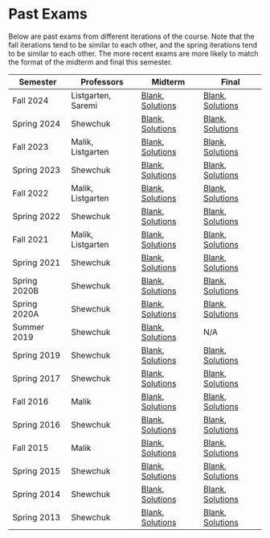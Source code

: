 # Past Exams

Below are past exams from different iterations of the course. Note that the fall iterations tend to be similar to each other, and the spring iterations tend to be similar to each other. The more recent exams are more likely to match the format of the midterm and final this semester.

| Semester     | Professors         | Midterm                                                                                                           | Final                                                                                                                 |
| ------------ | ------------------ | ----------------------------------------------------------------------------------------------------------------- | --------------------------------------------------------------------------------------------------------------------- |
| Fall 2024    | Listgarten, Saremi | [Blank](https://eecs189.org/docs/exams/midf24blank.pdf), [Solutions](https://eecs189.org/docs/exams/midf24.pdf)   | [Blank](https://eecs189.org/docs/exams/finalf24blank.pdf), [Solutions](https://eecs189.org/docs/exams/finalf24.pdf)   |
| Spring 2024  | Shewchuk           | [Blank](https://eecs189.org/docs/exams/mids24blank.pdf), [Solutions](https://eecs189.org/docs/exams/mids24.pdf)   | [Blank](https://eecs189.org/docs/exams/finals24blank.pdf), [Solutions](https://eecs189.org/docs/exams/finals24.pdf)   |
| Fall 2023    | Malik, Listgarten  | [Blank](https://eecs189.org/docs/exams/midf23blank.pdf), [Solutions](https://eecs189.org/docs/exams/midf23.pdf)   | [Blank](https://eecs189.org/docs/exams/finalf23blank.pdf), [Solutions](https://eecs189.org/docs/exams/finalf23.pdf)   |
| Spring 2023  | Shewchuk           | [Blank](https://eecs189.org/docs/exams/mids23blank.pdf), [Solutions](https://eecs189.org/docs/exams/mids23.pdf)   | [Blank](https://eecs189.org/docs/exams/finals23blank.pdf), [Solutions](https://eecs189.org/docs/exams/finals23.pdf)   |
| Fall 2022    | Malik, Listgarten  | [Blank](https://eecs189.org/docs/exams/midf22blank.pdf), [Solutions](https://eecs189.org/docs/exams/midf22.pdf)   | [Blank](https://eecs189.org/docs/exams/finalf22blank.pdf), [Solutions](https://eecs189.org/docs/exams/finalf22.pdf)   |
| Spring 2022  | Shewchuk           | [Blank](https://eecs189.org/docs/exams/mids22blank.pdf), [Solutions](https://eecs189.org/docs/exams/mids22.pdf)   | [Blank](https://eecs189.org/docs/exams/finals22blank.pdf), [Solutions](https://eecs189.org/docs/exams/finals22.pdf)   |
| Fall 2021    | Malik, Listgarten  | [Blank](https://eecs189.org/docs/exams/midf21blank.pdf), [Solutions](https://eecs189.org/docs/exams/midf21.pdf)   | [Blank](https://eecs189.org/docs/exams/finalf21blank.pdf), [Solutions](https://eecs189.org/docs/exams/finalf21.pdf)   |
| Spring 2021  | Shewchuk           | [Blank](https://eecs189.org/docs/exams/mids21blank.pdf), [Solutions](https://eecs189.org/docs/exams/mids21.pdf)   | [Blank](https://eecs189.org/docs/exams/finals21blank.pdf), [Solutions](https://eecs189.org/docs/exams/finals21.pdf)   |
| Spring 2020B | Shewchuk           | [Blank](https://eecs189.org/docs/exams/mids20bblank.pdf), [Solutions](https://eecs189.org/docs/exams/mids20b.pdf) | [Blank](https://eecs189.org/docs/exams/finals20bblank.pdf), [Solutions](https://eecs189.org/docs/exams/finals20b.pdf) |
| Spring 2020A | Shewchuk           | [Blank](https://eecs189.org/docs/exams/mids20ablank.pdf), [Solutions](https://eecs189.org/docs/exams/mids20a.pdf) | [Blank](https://eecs189.org/docs/exams/finals20ablank.pdf), [Solutions](https://eecs189.org/docs/exams/finals20a.pdf) |
| Summer 2019  | Shewchuk           | [Blank](https://eecs189.org/docs/exams/midsu19blank.pdf), [Solutions](https://eecs189.org/docs/exams/midsu19.pdf) | N/A                                                                                                                   |
| Spring 2019  | Shewchuk           | [Blank](https://eecs189.org/docs/exams/mids19blank.pdf), [Solutions](https://eecs189.org/docs/exams/mids19.pdf)   | [Blank](https://eecs189.org/docs/exams/finals19blank.pdf), [Solutions](https://eecs189.org/docs/exams/finals19.pdf)   |
| Spring 2017  | Shewchuk           | [Blank](https://eecs189.org/docs/exams/mids17blank.pdf), [Solutions](https://eecs189.org/docs/exams/mids17.pdf)   | [Blank](https://eecs189.org/docs/exams/finals17blank.pdf), [Solutions](https://eecs189.org/docs/exams/finals17.pdf)   |
| Fall 2016    | Malik              | [Blank](https://eecs189.org/docs/exams/midf16blank.pdf), [Solutions](https://eecs189.org/docs/exams/midf16.pdf)   | [Blank](https://eecs189.org/docs/exams/finalf16blank.pdf), [Solutions](https://eecs189.org/docs/exams/finalf16.pdf)   |
| Spring 2016  | Shewchuk           | [Blank](https://eecs189.org/docs/exams/mids16blank.pdf), [Solutions](https://eecs189.org/docs/exams/mids16.pdf)   | [Blank](https://eecs189.org/docs/exams/finals16blank.pdf), [Solutions](https://eecs189.org/docs/exams/finals16.pdf)   |
| Fall 2015    | Malik              | [Blank](https://eecs189.org/docs/exams/midf15blank.pdf), [Solutions](https://eecs189.org/docs/exams/midf15.pdf)   | [Blank](https://eecs189.org/docs/exams/finalf15blank.pdf), [Solutions](https://eecs189.org/docs/exams/finalf15.pdf)   |
| Spring 2015  | Shewchuk           | [Blank](https://eecs189.org/docs/exams/mids15blank.pdf), [Solutions](https://eecs189.org/docs/exams/mids15.pdf)   | [Blank](https://eecs189.org/docs/exams/finals15blank.pdf), [Solutions](https://eecs189.org/docs/exams/finals15.pdf)   |
| Spring 2014  | Shewchuk           | [Blank](https://eecs189.org/docs/exams/mids14blank.pdf), [Solutions](https://eecs189.org/docs/exams/mids14.pdf)   | [Blank](https://eecs189.org/docs/exams/finals14blank.pdf), [Solutions](https://eecs189.org/docs/exams/finals14.pdf)   |
| Spring 2013  | Shewchuk           | [Blank](https://eecs189.org/docs/exams/mids13blank.pdf), [Solutions](https://eecs189.org/docs/exams/mids13.pdf)   | [Blank](https://eecs189.org/docs/exams/finals13blank.pdf), [Solutions](https://eecs189.org/docs/exams/finals13.pdf)   |

